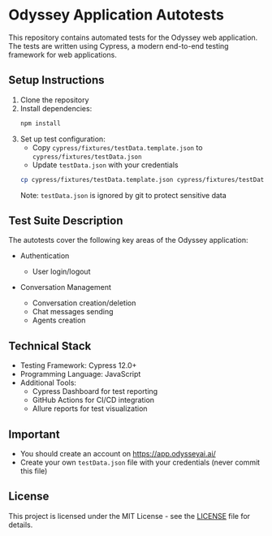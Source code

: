 # Odyssey Application Autotests

This repository contains automated tests for the Odyssey web application. The tests are written using Cypress, a modern end-to-end testing framework for web applications.

## Setup Instructions

1. Clone the repository
2. Install dependencies:
   ```bash
   npm install
   ```
3. Set up test configuration:
   - Copy `cypress/fixtures/testData.template.json` to `cypress/fixtures/testData.json`
   - Update `testData.json` with your credentials
   ```bash
   cp cypress/fixtures/testData.template.json cypress/fixtures/testData.json
   ```
   Note: `testData.json` is ignored by git to protect sensitive data

## Test Suite Description

The autotests cover the following key areas of the Odyssey application:

- Authentication
  - User login/logout

- Conversation Management
  - Conversation creation/deletion
  - Chat messages sending
  - Agents creation

## Technical Stack

- Testing Framework: Cypress 12.0+
- Programming Language: JavaScript
- Additional Tools:
  - Cypress Dashboard for test reporting
  - GitHub Actions for CI/CD integration
  - Allure reports for test visualization

## Important 

- You should create an account on https://app.odysseyai.ai/
- Create your own `testData.json` file with your credentials (never commit this file)

## License

This project is licensed under the MIT License - see the [LICENSE](LICENSE) file for details.
